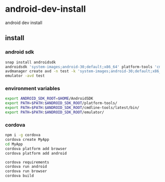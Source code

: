 # android-dev-install
android dev install

## install

### android sdk

```sh
snap install androidsdk
androidsdk 'system-images;android-30;default;x86_64' platform-tools 'cmdline-tools;latest' 'build-tools;30.0.3' emulator 'platforms;android-30'
avdmanager create avd -n test -k 'system-images;android-30;default;x86_64'
emulator -avd test
```

### environment variables

```sh
export ANDROID_SDK_ROOT=$HOME/AndroidSDK
export PATH=$PATH:$ANDROID_SDK_ROOT/platform-tools/
export PATH=$PATH:$ANDROID_SDK_ROOT/cmdline-tools/latest/bin/
export PATH=$PATH:$ANDROID_SDK_ROOT/emulator/
```

### cordova

```sh
npm i -g cordova
cordova create MyApp
cd MyApp
cordova platform add browser
cordova platform add android

cordova requirements
cordova run android
cordova run browser
cordova build
```
